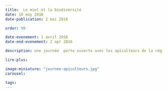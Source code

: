 ```yaml
---
title:  Le miel et la biodiversité
date: 10 may 2016
date-publication: 2 mai 2016

order: 99

date-evenement: 1 avril 2016
date-end-evenement: 2 apr 2016

description: une journée  porte ouverte avec les apiculteurs de la région

lire-plus: 

image-miniature: "journee-apiculteurs.jpg"
carousel: 

tags: 
---
```


<!--fin-excerpt-->
<!-- ******************************** -->
<!-- **** début contenu détaillé **** -->




<!-- **** fin contenu détaillé **** -->
<!-- ****************************** -->



